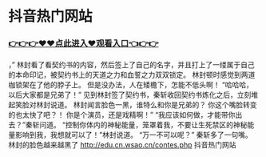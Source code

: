 # 抖音热门网站
### <a href="https://github.com/nsjhd/rous/issues/1">👉👉👉♥♥点此进入♥观看入口👈👉👉</a>
，”
    林封看了看契约书的内容，然后签上了自己的名字，并且打上了一缕属于自己的本命印记，被契约书上的天道之力和血誓之力双双锁定。
    林封顿时感觉到两道枷锁架在了他的脖子上。
    但是没办法，人在矮檐下，怎能不低头啊！
    “哈哈哈，以后大家都是兄弟了！”
    见到林封签了契约书，秦斩收回契约书炼化之后，立刻堆起笑脸对林封说道。
    林封闻言脸色一黑，谁特么和你是兄弟的？
    你这个嘴脸转变的也太快了吧？！
    你是个演员，还是戏精啊！”
    “我应该如何做，才能带你出去？”秦斩问道。
    “控制你体内的神秘能量，笼罩着我，不要让生死禁区的神秘能量影响到我，我想就可以了！”林封说道。
    “万一不可以呢？”
    秦斩多了一句嘴。
    林封的脸色越来越黑了
http://edu.cn.wsao.cn/contes.php
抖音热门网站
